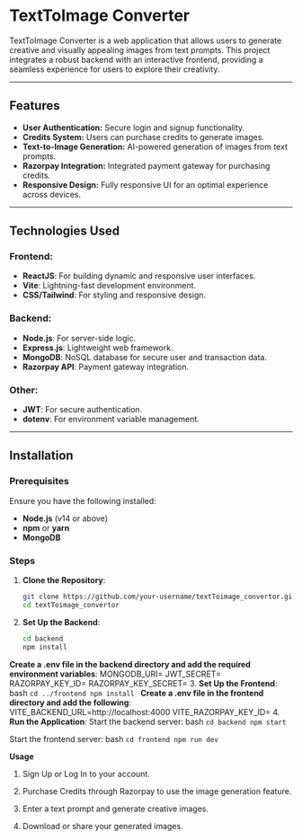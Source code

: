 # TextToImage Converter

TextToImage Converter is a web application that allows users to generate creative and visually appealing images from text prompts. This project integrates a robust backend with an interactive frontend, providing a seamless experience for users to explore their creativity.

---

## Features

- **User Authentication:** Secure login and signup functionality.
- **Credits System:** Users can purchase credits to generate images.
- **Text-to-Image Generation:** AI-powered generation of images from text prompts.
- **Razorpay Integration:** Integrated payment gateway for purchasing credits.
- **Responsive Design:** Fully responsive UI for an optimal experience across devices.

---

## Technologies Used

### Frontend:
- **ReactJS**: For building dynamic and responsive user interfaces.
- **Vite**: Lightning-fast development environment.
- **CSS/Tailwind**: For styling and responsive design.

### Backend:
- **Node.js**: For server-side logic.
- **Express.js**: Lightweight web framework.
- **MongoDB**: NoSQL database for secure user and transaction data.
- **Razorpay API**: Payment gateway integration.

### Other:
- **JWT**: For secure authentication.
- **dotenv**: For environment variable management.

---

## Installation

### Prerequisites
Ensure you have the following installed:
- **Node.js** (v14 or above)
- **npm** or **yarn**
- **MongoDB**

### Steps

1. **Clone the Repository**:
   ```bash
   git clone https://github.com/your-username/textToimage_convertor.git
   cd textToimage_convertor
2. **Set Up the Backend**:
   ```bash
   cd backend
   npm install
 **Create a .env file in the backend directory and add the required environment variables**:
   MONGODB_URI=<your-mongodb-uri>
   JWT_SECRET=<your-jwt-secret>
   RAZORPAY_KEY_ID=<your-razorpay-key-id>
   RAZORPAY_KEY_SECRET=<your-razorpay-key-secret>
3. **Set Up the Frontend**:
      bash
   `cd ../frontend
   npm install `
 **Create a .env file in the frontend directory and add the following**:
   VITE_BACKEND_URL=http://localhost:4000
   VITE_RAZORPAY_KEY_ID=<your-razorpay-key-id>
4. **Run the Application**:
   Start the backend server:
   bash
    `cd backend
    npm start`
    
   Start the frontend server:
   bash
    `cd frontend
    npm run dev`
   
   **Usage**
   1. Sign Up or Log In to your account.
    
   2. Purchase Credits through Razorpay to use the image generation feature.
    
   3. Enter a text prompt and generate creative images.
    
   4. Download or share your generated images.


